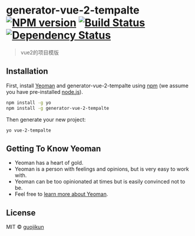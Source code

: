 # generator-vue-2-tempalte [![NPM version][npm-image]][npm-url] [![Build Status][travis-image]][travis-url] [![Dependency Status][daviddm-image]][daviddm-url]
> vue2的项目模版

## Installation

First, install [Yeoman](http://yeoman.io) and generator-vue-2-tempalte using [npm](https://www.npmjs.com/) (we assume you have pre-installed [node.js](https://nodejs.org/)).

```bash
npm install -g yo
npm install -g generator-vue-2-tempalte
```

Then generate your new project:

```bash
yo vue-2-tempalte
```

## Getting To Know Yeoman

 * Yeoman has a heart of gold.
 * Yeoman is a person with feelings and opinions, but is very easy to work with.
 * Yeoman can be too opinionated at times but is easily convinced not to be.
 * Feel free to [learn more about Yeoman](http://yeoman.io/).

## License

MIT © [guojikun]()


[npm-image]: https://badge.fury.io/js/generator-vue-2-tempalte.svg
[npm-url]: https://npmjs.org/package/generator-vue-2-tempalte
[travis-image]: https://travis-ci.com/GuoJikun/generator-vue-2-tempalte.svg?branch=master
[travis-url]: https://travis-ci.com/GuoJikun/generator-vue-2-tempalte
[daviddm-image]: https://david-dm.org/GuoJikun/generator-vue-2-tempalte.svg?theme=shields.io
[daviddm-url]: https://david-dm.org/GuoJikun/generator-vue-2-tempalte
